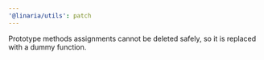 ```yaml
---
'@linaria/utils': patch
---
```


Prototype methods assignments cannot be deleted safely, so it is replaced with a dummy function.
